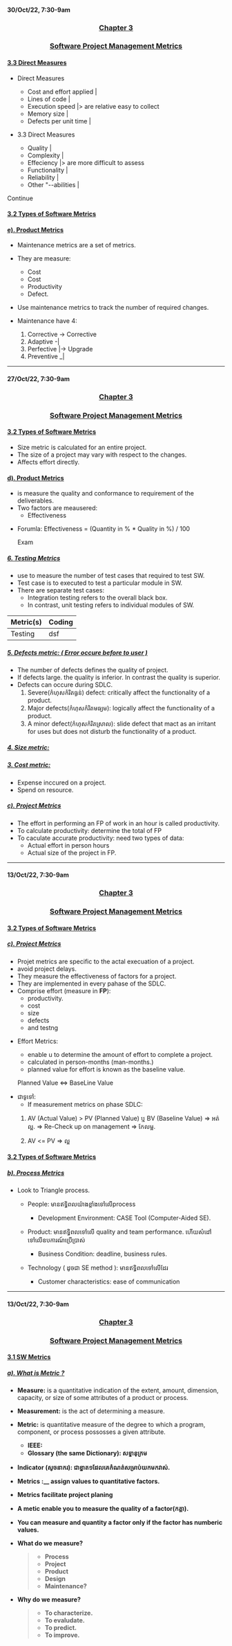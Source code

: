 #### 30/Oct/22, 7:30-9am

### <center> <u> Chapter 3 </u> </center>
### <center> <u> Software Project Management Metrics </u> </center>

#### <u> 3.3 Direct Measures </u>
+ Direct Measures
 
    - Cost and effort applied   |
    - Lines of code             |
    - Execution speed           |> are relative easy to collect
    - Memory size               |
    - Defects per unit time     |

+ 3.3 Direct Measures
 
    - Quality              |
    - Complexity           |
    - Effeciency           |> are more difficult to assess
    - Functionality        |
    - Reliability          |
    - Other "--abilities   |

Continue
#### <u> 3.2 Types of Software Metrics </u>
#### <u> e). Product Metrics</u>

- Maintenance metrics are a set of metrics.
- They are measure:
    - Cost
    - Cost
    - Productivity
    - Defect.
- Use maintenance metrics to track the number of required changes.

- Maintenance have 4:
    1. Corrective  -> Corrective
    2. Adaptive   -|
    3. Perfective  |-> Upgrade
    4. Preventive _|

--------------------------------------------------------------

#### 27/Oct/22, 7:30-9am

### <center> <u> Chapter 3 </u> </center>
### <center> <u> Software Project Management Metrics </u> </center>

#### <u> 3.2 Types of Software Metrics </u>

- Size metric is calculated for an entire project.
- The size of a project may vary with respect to the changes.
- Affects effort directly.

#### <u> d). Product Metrics</u>

- is measure the quality and conformance to requirement of the deliverables.
- Two factors are meausered:
    - Effectiveness

* Forumla:
    Effectiveness = (Quantity in % * Quality in %) / 100

    Exam

##### <u> 6. Testing Metrics</u>

- use to measure the number of test cases that required to test SW.
- Test case is to executed to test a particular module in SW.
- There are separate test cases:
    - Integration testing refers to the overall black box.
    - In contrast, unit testing refers to individual modules of SW.

| Metric(s) | Coding |
|-----------| ------|
|Testing| dsf |

##### <u> 5. Defects metric: ( Error occure before to user )</u>

- The number of defects defines the quality of project.
- If defects large. the quality is inferior. In contrast the quality is superior.
- Defects can occure during SDLC. 
    1. Severe(កំហុសកំរិតធ្ងន់) defect: critically affect the functionality of a product.
    2. Major defects(កំហុសកំរិតមធ្យម): logically affect the functionality of a product.
    3. A minor defect(កំហុសកំរិតស្រាល): slide defect that mact as an irritant for uses but does not disturb the functionality of a product.

##### <u> 4. Size metric: </u>

##### <u> 3. Cost metric: </u>
- Expense inccured on a project.
- Spend on resource.
  
##### <u> c). Project Metrics </u>

- The effort in performing an FP of work in an hour is called productivity.
- To calculate productivity: determine the total of FP
- To caculate accurate productivity: need two types of data:
    - Actual effort in person hours
    - Actual size of the project in FP.

-----------------------------------------------

#### 13/Oct/22, 7:30-9am

### <center> <u> Chapter 3 </u> </center>
### <center> <u> Software Project Management Metrics </u> </center>

#### <u> 3.2 Types of Software Metrics </u>
##### <u> c). Project Metrics </u>

- Projet metrics are specific to the actal execuation of a project.
- avoid project delays.
- They measure the effectiveness of factors for a project.
- They are implemented in every pahase of the SDLC.
- Comprise effort (measure in **FP**):
    - productivity.
    - cost
    - size
    - defects
    - and testng

+ Effort Metrics:
    - enable u to determine the amount of effort to complete a project.
    - calculated in person-months (man-months.)
    - planned value for effort is known as the baseline value.

    Planned Value <=> BaseLine Value

* ជាទូទៅ:
    - If measurement metrics on phase SDLC:
    1. AV (Actual Value) > PV (Planned Value) ឬ BV (Baseline Value) 
        => អត់ល្អ.
        => Re-Check up on management
        => កែលម្អ.

    2. AV <= PV => ល្អ

#### <u> 3.2 Types of Software Metrics </u>
##### <u> b). Process Metrics </u>

- Look to Triangle process.

    + People: មានឥទ្ធិពលយ៉ាងខ្លាំងទៅលើprocess
        - Development Environment: CASE Tool (Computer-Aided SE).

    + Product: មានឥទ្ធិពលទៅលើ quality and team performance. ហើយសំដៅទៅលើឧបការណ៍ប្រើប្រាស់
        - Business Condition: deadline, business rules.

    + Technology ( ដូចជា SE method ): មានឥទ្ធិពលទៅលើដែរ
        - Customer characteristics: ease of communication

------------------------------------

<div>

#### 13/Oct/22, 7:30-9am

### <center> <u> Chapter 3 </u> </center>
### <center> <u> Software Project Management Metrics </u> </center>

#### <u> 3.1 SW Metrics </u>

##### <u> a). What is Metric ?</u>

- __Measure:__ is a quantitative indication of the extent, amount, dimension, capacity, or size of some attributes of a product or process.

- __Measurement:__ is the act of determining a measure.

- <b>Metric:</b> is quantitative measure of the degree to which a program, component, or process possosses a given attribute.
    - <b>IEEE:</b> 
    - <b>Glossary (the same Dictionary):<b> សទ្ទានុក្រម 

- __Indicator (សូចនាករ):__ ជាខ្នាត១ដែលគេកំណត់សម្រាប់យកមកវាស់.

- Metrics :__ assign values to quantitative factors.

- Metrics facilitate project planing

- A metic enable you to measure the quality of a factor(កត្តា).

- You can measure and quantity a factor only if the factor has numberic values.

* What do we measure?
    >- Process 
    >- Project
    >- Product
    >- Design
    >- Maintenance?

* Why do we measure?
    >- To characterize.
    >- To evaludate.
    >- To predict.
    >- To improve.

</div>

